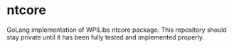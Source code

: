 # ntcore
GoLang implementation of WPILibs ntcore package. This repository should stay private until it has been fully tested and implemented properly.
